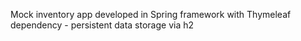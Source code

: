Mock inventory app developed in Spring framework with Thymeleaf dependency - persistent data storage via h2
